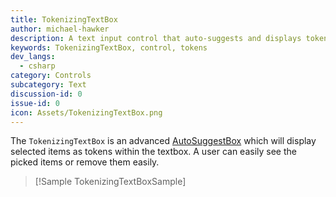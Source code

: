 ```yaml
---
title: TokenizingTextBox
author: michael-hawker
description: A text input control that auto-suggests and displays token items.
keywords: TokenizingTextBox, control, tokens
dev_langs:
  - csharp
category: Controls
subcategory: Text
discussion-id: 0
issue-id: 0
icon: Assets/TokenizingTextBox.png
---
```


The `TokenizingTextBox` is an advanced [AutoSuggestBox](https://learn.microsoft.com/uwp/api/Windows.UI.Xaml.Controls.AutoSuggestBox) which will display selected items as tokens within the textbox. A user can easily see the picked items or remove them easily.

> [!Sample TokenizingTextBoxSample]
